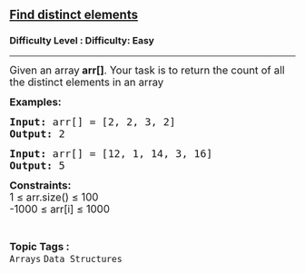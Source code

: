 <h2><a href="https://www.geeksforgeeks.org/problems/find-distinct-elements-1614078205/1?page=2&category=Arrays&status=unsolved,attempted&sortBy=accuracy">Find distinct elements</a></h2><h3>Difficulty Level : Difficulty: Easy</h3><hr><div class="problems_problem_content__Xm_eO"><p><span style="font-size: 18px;">Given an array<strong> arr[]</strong>. Your task is to return the count of all the distinct elements in an array</span></p>
<p><span style="font-size: 18px;"><strong>Examples:</strong></span></p>
<pre><span style="font-size: 18px;"><strong>Input:</strong> arr[] = [2, 2, 3, 2]
<strong>Output:</strong> 2</span></pre>
<pre><span style="font-size: 18px;"><strong>Input: </strong>arr[] = [12, 1, 14, 3, 16]
<strong>Output:</strong> 5</span></pre>
<p><span style="font-size: 18px;"><strong>Constraints:</strong><br>1 ≤ arr.size() ≤ 100<br>-1000 ≤ arr[i] ≤ 1000</span></p></div><br><p><span style=font-size:18px><strong>Topic Tags : </strong><br><code>Arrays</code>&nbsp;<code>Data Structures</code>&nbsp;